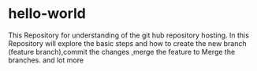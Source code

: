 # hello-world
This Repository for understanding of the git hub repository hosting.
In this Repository will explore the basic steps and how to create the new branch (feature branch),commit the changes ,merge the  feature to Merge the branches. and lot more
